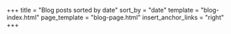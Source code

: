 +++
title = "Blog posts sorted by date"
sort_by = "date"
template = "blog-index.html"
page_template = "blog-page.html"
insert_anchor_links = "right"
+++
